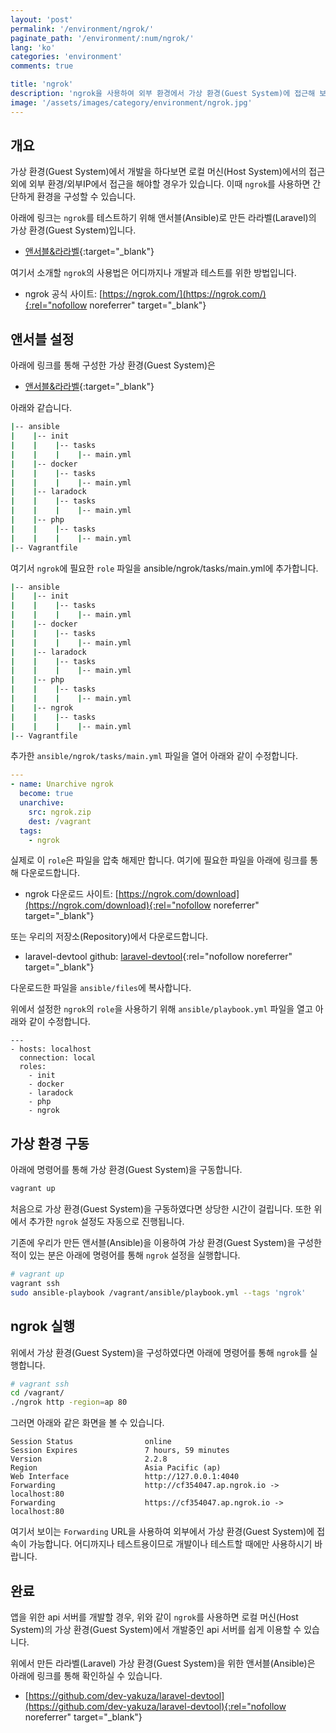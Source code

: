 ```yaml
---
layout: 'post'
permalink: '/environment/ngrok/'
paginate_path: '/environment/:num/ngrok/'
lang: 'ko'
categories: 'environment'
comments: true

title: 'ngrok'
description: 'ngrok을 사용하여 외부 환경에서 가상 환경(Guest System)에 접근해 보도록 구성해 보겠습니다.'
image: '/assets/images/category/environment/ngrok.jpg'
---
```



## 개요
가상 환경(Guest System)에서 개발을 하다보면 로컬 머신(Host System)에서의 접근 외에 외부 환경/외부IP에서 접근을 해야할 경우가 있습니다. 이때 ```ngrok```를 사용하면 간단하게 환경을 구성할 수 있습니다.

아래에 링크는 ```ngrok```를 테스트하기 위해 앤서블(Ansible)로 만든 라라벨(Laravel)의 가상 환경(Guest System)입니다.

- [앤서블&라라벨]({{site.url}}/{{page.categories}}/ansible-laravel/){:target="_blank"}

여기서 소개할 ```ngrok```의 사용법은 어디까지나 개발과 테스트를 위한 방법입니다.

- ngrok 공식 사이트: [https://ngrok.com/](https://ngrok.com/){:rel="nofollow noreferrer" target="_blank"}

## 앤서블 설정
아래에 링크를 통해 구성한 가상 환경(Guest System)은

- [앤서블&라라벨]({{site.url}}/{{page.categories}}/ansible-laravel/){:target="_blank"}

아래와 같습니다.

```bash
|-- ansible
|    |-- init
|    |    |-- tasks
|    |    |    |-- main.yml
|    |-- docker
|    |    |-- tasks
|    |    |    |-- main.yml
|    |-- laradock
|    |    |-- tasks
|    |    |    |-- main.yml
|    |-- php
|    |    |-- tasks
|    |    |    |-- main.yml
|-- Vagrantfile
```

여기서 ```ngrok```에 필요한 ```role``` 파일을 ansible/ngrok/tasks/main.yml에 추가합니다.

```bash
|-- ansible
|    |-- init
|    |    |-- tasks
|    |    |    |-- main.yml
|    |-- docker
|    |    |-- tasks
|    |    |    |-- main.yml
|    |-- laradock
|    |    |-- tasks
|    |    |    |-- main.yml
|    |-- php
|    |    |-- tasks
|    |    |    |-- main.yml
|    |-- ngrok
|    |    |-- tasks
|    |    |    |-- main.yml
|-- Vagrantfile
```

추가한 ```ansible/ngrok/tasks/main.yml``` 파일을 열어 아래와 같이 수정합니다.

```yml
---
- name: Unarchive ngrok
  become: true
  unarchive:
    src: ngrok.zip
    dest: /vagrant
  tags:
    - ngrok
```

실제로 이 ```role```은 파일을 압축 해제만 합니다. 여기에 필요한 파일을 아래에 링크를 통해 다운로드합니다.

- ngrok 다운로드 사이트: [https://ngrok.com/download](https://ngrok.com/download){:rel="nofollow noreferrer" target="_blank"}

또는 우리의 저장소(Repository)에서 다운로드합니다.

- laravel-devtool github: [laravel-devtool](https://github.com/dev-yakuza/laravel-devtool/blob/master/ansible/files/ngrok.zip){:rel="nofollow noreferrer" target="_blank"}

다운로드한 파일을 ```ansible/files```에 복사합니다.

위에서 설정한 ```ngrok```의  ```role```을 사용하기 위해 ```ansible/playbook.yml``` 파일을 열고 아래와 같이 수정합니다.

```
---
- hosts: localhost
  connection: local
  roles:
    - init
    - docker
    - laradock
    - php
    - ngrok
```

## 가상 환경 구동
아래에 명령어를 통해 가상 환경(Guest System)을 구동합니다.

```bash
vagrant up
```

처음으로 가상 환경(Guest System)을 구동하였다면 상당한 시간이 걸립니다. 또한 위에서 추가한 ```ngrok``` 설정도 자동으로 진행됩니다.

기존에 우리가 만든 앤서블(Ansible)을 이용하여 가상 환경(Guest System)을 구성한 적이 있는 분은 아래에 명령어를 통해 ```ngrok``` 설정을 실행합니다.

```bash
# vagrant up
vagrant ssh
sudo ansible-playbook /vagrant/ansible/playbook.yml --tags 'ngrok'
```

## ngrok 실행
위에서 가상 환경(Guest System)을 구성하였다면 아래에 명령어를 통해 ```ngrok```를 실행합니다.

```bash
# vagrant ssh
cd /vagrant/
./ngrok http -region=ap 80
```

그러면 아래와 같은 화면을 볼 수 있습니다.

```
Session Status                online
Session Expires               7 hours, 59 minutes
Version                       2.2.8
Region                        Asia Pacific (ap)
Web Interface                 http://127.0.0.1:4040
Forwarding                    http://cf354047.ap.ngrok.io -> localhost:80
Forwarding                    https://cf354047.ap.ngrok.io -> localhost:80
```

여기서 보이는 ```Forwarding``` URL을 사용하여 외부에서 가상 환경(Guest System)에 접속이 가능합니다. 어디까지나 테스트용이므로 개발이나 테스트할 때에만 사용하시기 바랍니다.

## 완료
앱을 위한 api 서버를 개발할 경우, 위와 같이 ```ngrok```를 사용하면 로컬 머신(Host System)의 가상 환경(Guest System)에서 개발중인 api 서버를 쉽게 이용할 수 있습니다.

위에서 만든 라라벨(Laravel) 가상 환경(Guest System)을 위한 앤서블(Ansible)은 아래에 링크를 통해 확인하실 수 있습니다.

- [https://github.com/dev-yakuza/laravel-devtool](https://github.com/dev-yakuza/laravel-devtool){:rel="nofollow noreferrer" target="_blank"}